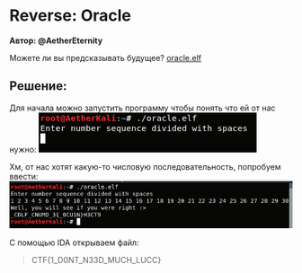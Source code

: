 # Reverse: Oracle 

**Автор: @AetherEternity** 

Можете ли вы предсказывать будущее? [oracle.elf](./oracle.elf) 

## Решение: 

Для начала можно запустить программу чтобы понять что ей от нас нужно: 
![](./1.png) 

Хм, от нас хотят какую-то числовую последовательность, попробуем ввести: 
![](./2.png) 

С помощью IDA открываем файл: 

 
> CTF{1_D0NT_N33D_MUCH_LUCC}